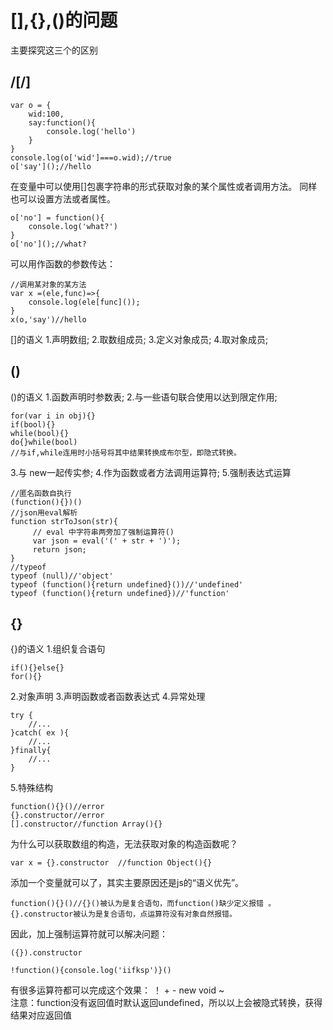 # [],{},()的问题


主要探究这三个的区别

## /[/]

    var o = {
        wid:100,
        say:function(){
            console.log('hello')
        }
    }
    console.log(o['wid']===o.wid);//true
    o['say']();//hello

在变量中可以使用[]包裹字符串的形式获取对象的某个属性或者调用方法。
同样也可以设置方法或者属性。

    o['no'] = function(){
        console.log('what?')
    }
    o['no']();//what?

可以用作函数的参数传达：

    //调用某对象的某方法
    var x =(ele,func)=>{
        console.log(ele[func]());
    }
    x(o,'say')//hello

[]的语义
1.声明数组;
2.取数组成员;
3.定义对象成员;
4.取对象成员;

## ()

()的语义
1.函数声明时参数表;
2.与一些语句联合使用以达到限定作用;

    for(var i in obj){}
    if(bool){}
    while(bool){}
    do{}while(bool)
    //与if,while连用时小括号将其中结果转换成布尔型，即隐式转换。

3.与 new一起传实参;
4.作为函数或者方法调用运算符;
5.强制表达式运算
    
    //匿名函数自执行
    (function(){})()
    //json用eval解析
    function strToJson(str){ 
         // eval 中字符串两旁加了强制运算符() 
         var json = eval('(' + str + ')');  
         return json; 
    } 
    //typeof 
    typeof (null)//'object'
    typeof (function(){return undefined}())//'undefined'
    typeof (function(){return undefined})//'function'

## {}
{}的语义
1.组织复合语句

    if(){}else{}
    for(){}

2.对象声明
3.声明函数或者函数表达式
4.异常处理

    try { 
        //... 
    }catch( ex ){ 
        //... 
    }finally{ 
        //... 
    } 

5.特殊结构

    function(){}()//error
    {}.constructor//error
    [].constructor//function Array(){}

为什么可以获取数组的构造，无法获取对象的构造函数呢？

    var x = {}.constructor  //function Object(){}

添加一个变量就可以了，其实主要原因还是js的“语义优先”。
    
    function(){}()//{}()被认为是复合语句，而function()缺少定义报错 。
    {}.constructor被认为是复合语句，点运算符没有对象自然报错。

因此，加上强制运算符就可以解决问题：

    ({}).constructor

    !function(){console.log('iifksp')}()

有很多运算符都可以完成这个效果：
！ + - new void ~  
注意：function没有返回值时默认返回undefined，所以以上会被隐式转换，获得结果对应返回值